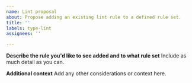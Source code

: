 ```yaml
---
name: Lint proposal
about: Propose adding an existing lint rule to a defined rule set.
title: ''
labels: type-lint
assignees: ''

---
```


**Describe the rule you'd like to see added and to what rule set**
Include as much detail as you can. 

**Additional context**
Add any other considerations or context here.
